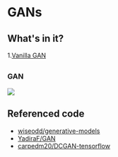 # GANs

## What's in it?

1.[Vanilla GAN](https://arxiv.org/abs/1406.2661)

## 

### GAN

![](https://github.com/huihuisong/GANs/blob/master/png/gan.png)

## Referenced code

* [wiseodd/generative-models](https://github.com/wiseodd/generative-models)
* [YadiraF/GAN](https://github.com/YadiraF/GAN)
* [carpedm20/DCGAN-tensorflow](https://github.com/carpedm20/DCGAN-tensorflow)



